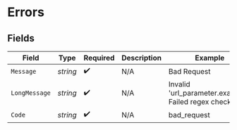 # Errors


## Fields

| Field                                               | Type                                                | Required                                            | Description                                         | Example                                             |
| --------------------------------------------------- | --------------------------------------------------- | --------------------------------------------------- | --------------------------------------------------- | --------------------------------------------------- |
| `Message`                                           | *string*                                            | :heavy_check_mark:                                  | N/A                                                 | Bad Request                                         |
| `LongMessage`                                       | *string*                                            | :heavy_check_mark:                                  | N/A                                                 | Invalid 'url_parameter.example': Failed regex check |
| `Code`                                              | *string*                                            | :heavy_check_mark:                                  | N/A                                                 | bad_request                                         |